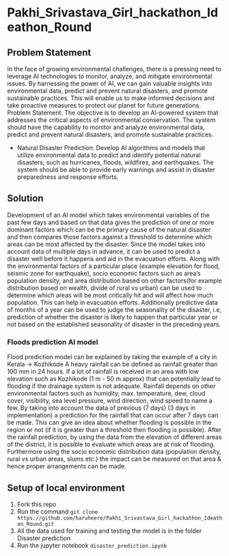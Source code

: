 # Pakhi_Srivastava_Girl_hackathon_Ideathon_Round
## Problem Statement
In the face of growing environmental challenges, there is a pressing need to leverage AI technologies to monitor, analyze, and mitigate environmental issues. By harnessing the power of AI, we can gain valuable insights into environmental data, predict and prevent natural disasters, and promote sustainable practices. This will enable us to make informed decisions and take proactive measures to protect our planet for future generations. Problem Statement: The objective is to develop an AI-powered system that addresses the critical aspects of environmental conservation. The system should have the capability to monitor and analyze environmental data, predict and prevent natural disasters, and promote sustainable practices. 
* Natural Disaster Prediction: Develop AI algorithms and models that utilize environmental data to predict and identify potential natural disasters, such as hurricanes, floods, wildfires, and earthquakes. The system should be able to provide early warnings and assist in disaster preparedness and response efforts.
## Solution
Development of an AI model which takes environmental variables of the past few days and based on that data gives the prediction of one or more dominant factors which can be the primary cause of the natural disaster and then compares those factors against a threshold to determine which areas can be most affected by the disaster. Since the model takes into account data of multiple days in advance, it can be used to predict a disaster well before it happens and aid in the evacuation efforts. Along with the environmental factors of a particular place (example elevation for flood, seismic zone for earthquake), socio economic factors such as area’s population density, and area distribution based on other factors(for example distribution based on wealth, divide of rural vs urban) can be used to determine which areas will be most critically hit and will affect how much population. This can help in evacuation efforts. Additionally predictive data of months of a year can be used to judge the seasonality of the disaster, i.e, prediction of whether the disaster is likely to happen that particular year or not based on the established seasonality of disaster in the preceding years.
### Floods prediction AI model
Flood prediction model can be explained by taking the example of a city in Kerala -> Kozhikode
A heavy rainfall can be defined as rainfall greater than 100 mm in 24 hours. If a lot of rainfall is received in an area with low elevation such as Kozhikode (1 m - 50 m approx) that can potentially lead to flooding if the drainage system is not adequate. Rainfall depends on other environmental factors such as humidity, max. temperature, dew, cloud cover, visibility, sea level pressure, wind direction, wind speed to name a few. By taking into account the data of previous (7 days) (3 days in implementation) a prediction for the rainfall that can occur after 7 days can be made. This can give an idea about whether flooding is possible in the region or not (if it is greater than a threshold then flooding is possible). After the rainfall prediction, by using the data from the elevation of different areas of the district, it is possible to evaluate which areas are at risk of flooding. Furthermore using the socio economic distribution data (population density, rural vs urban areas, slums etc.) the impact can be measured on that area & hence proper arrangements can be made.
## Setup of local environment
1. Fork this repo
2. Run the command `git clone https://github.com/haruheero/Pakhi_Srivastava_Girl_hackathon_Ideathon_Round.git`
3. All the data used for training and testing the model is in the folder Disaster prediction
4. Run the jupyter notebook `disaster_prediction.ipynb`
